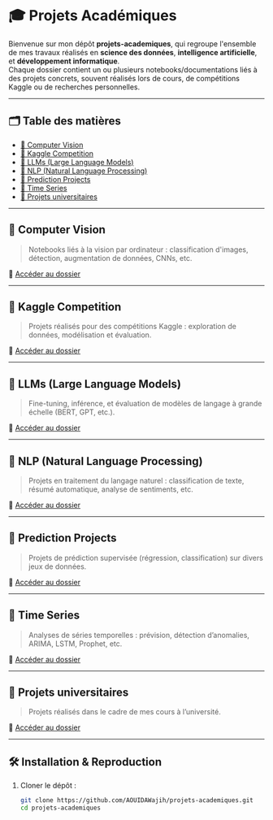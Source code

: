 # 🎓 Projets Académiques

Bienvenue sur mon dépôt **projets-academiques**, qui regroupe l'ensemble de mes travaux réalisés en **science des données**, **intelligence artificielle**, et **développement informatique**.  
Chaque dossier contient un ou plusieurs notebooks/documentations liés à des projets concrets, souvent réalisés lors de cours, de compétitions Kaggle ou de recherches personnelles.

---

## 🗂️ Table des matières

- [📁 Computer Vision](#-computer-vision)
- [📁 Kaggle Competition](#-kaggle-competition)
- [📁 LLMs (Large Language Models)](#-llms-large-language-models)
- [📁 NLP (Natural Language Processing)](#-nlp-natural-language-processing)
- [📁 Prediction Projects](#-prediction-projects)
- [📁 Time Series](#-time-series)
- [📁 Projets universitaires](#-projets-universitaires)

---

## 📁 Computer Vision

> Notebooks liés à la vision par ordinateur : classification d'images, détection, augmentation de données, CNNs, etc.

🔗 [Accéder au dossier](./Computer_Vision)

---

## 📁 Kaggle Competition

> Projets réalisés pour des compétitions Kaggle : exploration de données, modélisation et évaluation.

🔗 [Accéder au dossier](./Kaggle_Competition)

---

## 📁 LLMs (Large Language Models)

> Fine-tuning, inférence, et évaluation de modèles de langage à grande échelle (BERT, GPT, etc.).

🔗 [Accéder au dossier](./LLMs)

---

## 📁 NLP (Natural Language Processing)

> Projets en traitement du langage naturel : classification de texte, résumé automatique, analyse de sentiments, etc.

🔗 [Accéder au dossier](./NLP)

---

## 📁 Prediction Projects

> Projets de prédiction supervisée (régression, classification) sur divers jeux de données.

🔗 [Accéder au dossier](./Prediction%20projects)

---

## 📁 Time Series

> Analyses de séries temporelles : prévision, détection d’anomalies, ARIMA, LSTM, Prophet, etc.

🔗 [Accéder au dossier](./Time-Series)

---

## 📁 Projets universitaires

> Projets réalisés dans le cadre de mes cours à l’université.

🔗 [Accéder au dossier](./uni_projects)

---

## 🛠️ Installation & Reproduction

1. Cloner le dépôt :

   ```bash
   git clone https://github.com/AOUIDAWajih/projets-academiques.git
   cd projets-academiques
